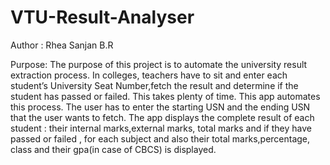# VTU-Result-Analyser
Author : Rhea Sanjan B.R

Purpose: The purpose of this project is to automate the university result extraction process.
In colleges, teachers have to sit and enter each student’s University Seat Number,fetch the result and determine if the student has passed or failed. 
This takes plenty of time. This app automates this process. The user has to enter the starting USN and the ending USN that the user wants to fetch. 
The app displays the complete result of each student : their internal marks,external marks, total marks and if they have passed or failed , for each subject and 
also their total marks,percentage, class and their gpa(in case of CBCS) is displayed. 
